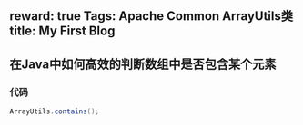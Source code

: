 reward: true
Tags: Apache Common ArrayUtils类 
title: My First Blog
-----------------------
## 在Java中如何高效的判断数组中是否包含某个元素

### 代码
     
``` java
ArrayUtils.contains();
```

